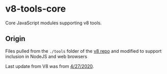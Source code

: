# v8-tools-core

Core JavaScript modules supporting v8 tools.

## Origin

Files pulled from the `./tools` folder of the [v8 repo](https://github.com/v8/v8) and modified to support inclusion in NodeJS and web browsers

Last update from V8 was from [4/27/2020](https://github.com/v8/v8/tree/abfdb819ced84d76595083a5c278ad2561d3f516).
